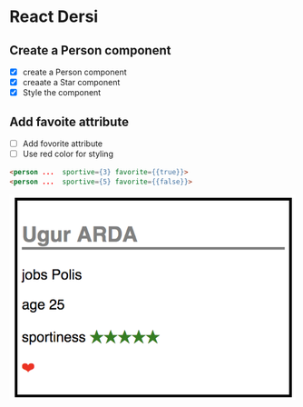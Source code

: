 # React Dersi

## Create a Person component

- [x] create a Person component
- [x] creaate a Star component
- [x] Style the component

## Add favoite attribute

- [ ] Add fovorite attribute
- [ ] Use red color for styling

```html
<person ...  sportive={3} favorite={{true}}>
<person ...  sportive={5} favorite={{false}}>
```

![](docs/favorite-example.png)
